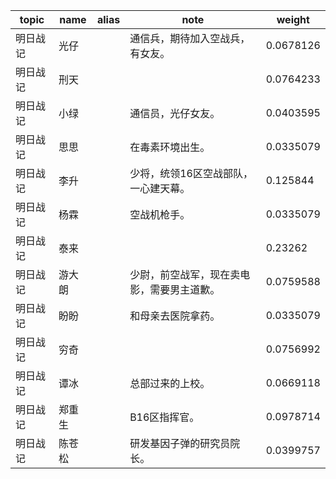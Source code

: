 | topic | name | alias | note | weight |
| ----- | ---- | ----- | ---- | ------ |
| 明日战记 | 光仔 | | 通信兵，期待加入空战兵，有女友。 | 0.0678126 |
| 明日战记 | 刑天 | |  | 0.0764233 |
| 明日战记 | 小绿 | | 通信员，光仔女友。 | 0.0403595 |
| 明日战记 | 思思 | | 在毒素环境出生。 | 0.0335079 |
| 明日战记 | 李升 | | 少将，统领16区空战部队，一心建天幕。 | 0.125844 |
| 明日战记 | 杨霖 | | 空战机枪手。 | 0.0335079 |
| 明日战记 | 泰来 | |  | 0.23262 |
| 明日战记 | 游大朗 | | 少尉，前空战军，现在卖电影，需要男主道歉。 | 0.0759588 |
| 明日战记 | 盼盼 | | 和母亲去医院拿药。 | 0.0335079 |
| 明日战记 | 穷奇 | |  | 0.0756992 |
| 明日战记 | 谭冰 | | 总部过来的上校。 | 0.0669118 |
| 明日战记 | 郑重生 | | B16区指挥官。 | 0.0978714 |
| 明日战记 | 陈苍松 | | 研发基因子弹的研究员院长。 | 0.0399757 |

